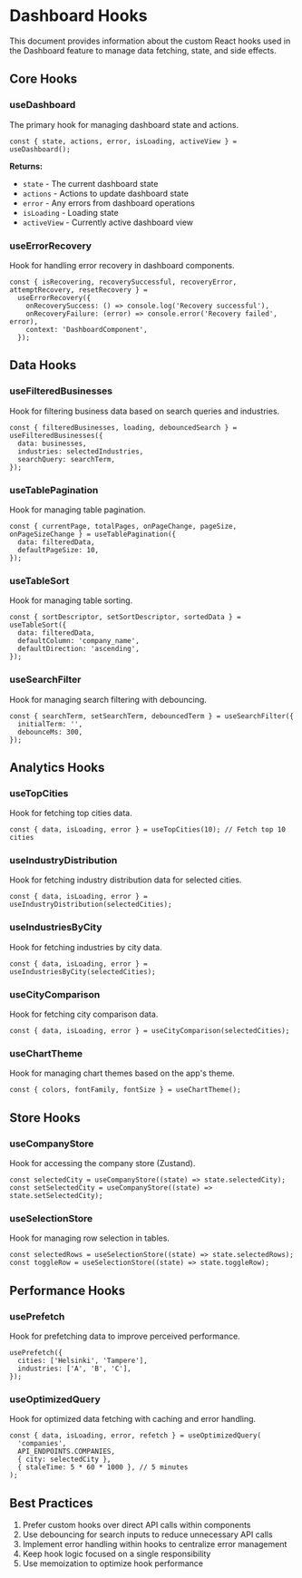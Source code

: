 # Dashboard Hooks

This document provides information about the custom React hooks used in the Dashboard feature to manage data fetching, state, and side effects.

## Core Hooks

### useDashboard

The primary hook for managing dashboard state and actions.

```tsx
const { state, actions, error, isLoading, activeView } = useDashboard();
```

**Returns:**
- `state` - The current dashboard state
- `actions` - Actions to update dashboard state
- `error` - Any errors from dashboard operations
- `isLoading` - Loading state
- `activeView` - Currently active dashboard view

### useErrorRecovery

Hook for handling error recovery in dashboard components.

```tsx
const { isRecovering, recoverySuccessful, recoveryError, attemptRecovery, resetRecovery } = 
  useErrorRecovery({
    onRecoverySuccess: () => console.log('Recovery successful'),
    onRecoveryFailure: (error) => console.error('Recovery failed', error),
    context: 'DashboardComponent',
  });
```

## Data Hooks

### useFilteredBusinesses

Hook for filtering business data based on search queries and industries.

```tsx
const { filteredBusinesses, loading, debouncedSearch } = useFilteredBusinesses({
  data: businesses,
  industries: selectedIndustries,
  searchQuery: searchTerm,
});
```

### useTablePagination

Hook for managing table pagination.

```tsx
const { currentPage, totalPages, onPageChange, pageSize, onPageSizeChange } = useTablePagination({
  data: filteredData,
  defaultPageSize: 10,
});
```

### useTableSort

Hook for managing table sorting.

```tsx
const { sortDescriptor, setSortDescriptor, sortedData } = useTableSort({
  data: filteredData,
  defaultColumn: 'company_name',
  defaultDirection: 'ascending',
});
```

### useSearchFilter

Hook for managing search filtering with debouncing.

```tsx
const { searchTerm, setSearchTerm, debouncedTerm } = useSearchFilter({
  initialTerm: '',
  debounceMs: 300,
});
```

## Analytics Hooks

### useTopCities

Hook for fetching top cities data.

```tsx
const { data, isLoading, error } = useTopCities(10); // Fetch top 10 cities
```

### useIndustryDistribution

Hook for fetching industry distribution data for selected cities.

```tsx
const { data, isLoading, error } = useIndustryDistribution(selectedCities);
```

### useIndustriesByCity

Hook for fetching industries by city data.

```tsx
const { data, isLoading, error } = useIndustriesByCity(selectedCities);
```

### useCityComparison

Hook for fetching city comparison data.

```tsx
const { data, isLoading, error } = useCityComparison(selectedCities);
```

### useChartTheme

Hook for managing chart themes based on the app's theme.

```tsx
const { colors, fontFamily, fontSize } = useChartTheme();
```

## Store Hooks

### useCompanyStore

Hook for accessing the company store (Zustand).

```tsx
const selectedCity = useCompanyStore((state) => state.selectedCity);
const setSelectedCity = useCompanyStore((state) => state.setSelectedCity);
```

### useSelectionStore

Hook for managing row selection in tables.

```tsx
const selectedRows = useSelectionStore((state) => state.selectedRows);
const toggleRow = useSelectionStore((state) => state.toggleRow);
```

## Performance Hooks

### usePrefetch

Hook for prefetching data to improve perceived performance.

```tsx
usePrefetch({
  cities: ['Helsinki', 'Tampere'],
  industries: ['A', 'B', 'C'],
});
```

### useOptimizedQuery

Hook for optimized data fetching with caching and error handling.

```tsx
const { data, isLoading, error, refetch } = useOptimizedQuery(
  'companies',
  API_ENDPOINTS.COMPANIES,
  { city: selectedCity },
  { staleTime: 5 * 60 * 1000 }, // 5 minutes
);
```

## Best Practices

1. Prefer custom hooks over direct API calls within components
2. Use debouncing for search inputs to reduce unnecessary API calls
3. Implement error handling within hooks to centralize error management
4. Keep hook logic focused on a single responsibility
5. Use memoization to optimize hook performance 